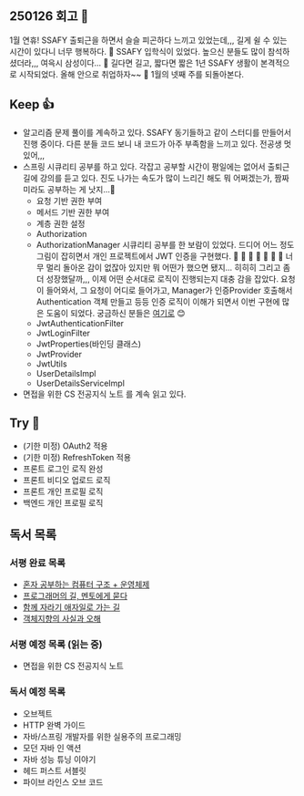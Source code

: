 ## 250126 회고 💬
1월 연휴! SSAFY 출퇴근을 하면서 슬슬 피곤하다 느끼고 있었는데,,, 길게 쉴 수 있는 시간이 있다니 너무 행복하다. 🐷 SSAFY 입학식이 있었다. 높으신 분들도 많이 참석하셨더라,,, 여윽시 삼성이다... 🙂 길다면 길고, 짧다면 짧은 1년 SSAFY 생활이 본격적으로 시작되었다. 올해 안으로 취업하자~~ 🥲 1월의 넷째 주를 되돌아본다.

## Keep 👍
- 알고리즘 문제 풀이를 계속하고 있다. SSAFY 동기들하고 같이 스터디를 만들어서 진행 중이다. 다른 분들 코드 보니 내 코드가 아주 부족함을 느끼고 있다. 전공생 멋있어,,, 
- 스프링 시큐리티 공부를 하고 있다. 각잡고 공부할 시간이 평일에는 없어서 출퇴근 길에 강의를 듣고 있다. 진도 나가는 속도가 많이 느리긴 해도 뭐 어쩌겠는가, 짬짜미라도 공부하는 게 낫지...🤷 
	- 요청 기반 권한 부여
	- 메서드 기반 권한 부여
	- 계층 권한 설정
	- Authorization
	- AuthorizationManager
시큐리티 공부를 한 보람이 있었다. 드디어 어느 정도 그림이 잡히면서 개인 프로젝트에서 JWT 인증을 구현했다. 🙌 🙌 🙌 🙌 🙌 🙌 🙌 너무 멀리 돌아온 감이 없잖아 있지만 뭐 어떤가 했으면 됐지... 히히히 그리고 좀 더 성장했달까,,, 이제 어떤 순서대로 로직이 진행되는지 대충 감을 잡았다. 요청이 들어와서, 그 요청이 어디로 들어가고, Manager가 인증Provider 호출해서 Authentication 객체 만들고 등등 인증 로직이 이해가 되면서 이번 구현에 많은 도움이 되었다. 궁금하신 분들은 [여기로](https://github.com/kimregular/mySettlement/tree/13-시큐리티-적용) 😊
	- JwtAuthenticationFilter
	- JwtLoginFilter
	- JwtProperties(바인딩 클래스)
	- JwtProvider
	- JwtUtils
	- UserDetailsImpl
	- UserDetailsServiceImpl
- 면접을 위한 CS 전공지식 노트 를 계속 읽고 있다.

## Try 🧚
- (기한 미정) OAuth2 적용
- (기한 미정) RefreshToken 적용
- 프론트 로그인 로직 완성
- 프론트 비디오 업로드 로직
- 프론트 개인 프로필 로직
- 백엔드 개인 프로필 로직

## 독서 목록

### 서평 완료 목록
- [혼자 공부하는 컴퓨터 구조 + 운영체제](https://velog.io/@regular_jk_kim/혼자-공부하는-컴퓨터-구조-운영체제-를-읽고)
- [프로그래머의 길, 멘토에게 묻다](https://velog.io/@regular_jk_kim/프로그래머의-길-멘토에게-묻다-를-읽고-24jpq345)
- [함께 자라기 애자일로 가는 길](https://velog.io/@regular_jk_kim/함께-자라기-를-읽고)
- [객체지향의 사실과 오해](https://velog.io/@regular_jk_kim/객체지향의-사실과-오해-를-읽고)

###  서평 예정 목록 (읽는 중) 
- 면접을 위한 CS 전공지식 노트

### 독서 예정 목록
- 오브젝트
- HTTP 완벽 가이드
- 자바/스프링 개발자를 위한 실용주의 프로그래밍
- 모던 자바 인 액션
- 자바 성능 튜닝 이야기 
- 헤드 퍼스트 서블릿
- 파이브 라인스 오브 코드


